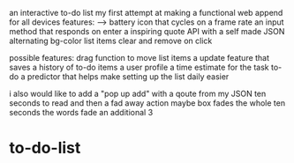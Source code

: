 an interactive to-do list
my first attempt at making a functional web append  for all devices
features: -->
 battery icon that cycles on a frame rate
 an input method that responds on enter
 a inspiring quote API with a self made JSON
 alternating bg-color list items
 clear and remove on click


possible features:
  drag function to move list items
  a update feature that saves a history of to-do items
  a user profile
  a time estimate for the task to-do
  a predictor that helps make setting up the list daily easier


i also would like to add a "pop up add" with a qoute from my JSON
ten seconds to read and then a fad away action
maybe box fades the whole ten seconds
the words fade an additional 3
# to-do-list
